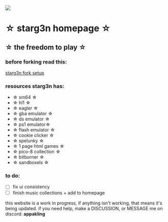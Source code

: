 <div text-align: center;>
  <img src="https://starg3n.github.io/data/logo.png">

<h1  text-align: center>☆ starg3n homepage ☆</h1>

☆ the freedom to play ☆
---
### before forking read this:
[starg3n fork setup](https://github.com/starg3n/starg3n.github.io/blob/main/forksetup.md)

### resources starg3n has:
  - ☆ sm64 ☆
  - ☆ hl1 ☆
  - ☆ eagler ☆
  - ☆ gba emulator ☆
  - ☆ ds emulator ☆
  - ☆ ps1 emulator☆
  - ☆ flash emulator ☆
  - ☆ cookie clicker ☆
  - ☆ spelunky ☆
  - ☆ 1 page html games ☆
  - ☆ pico-8 collection ☆
  - ☆ bitburner ☆
  - ☆ sandboxels ☆

### to do:
  - [ ] fix ui consistency
  - [ ] finish music collections + add to homepage

this website is a work in progress, if anything isn't working, that means it's being updated.
if you need help, make a DISCUSSION, or MESSAGE me on discord: **appakling**
</div>
